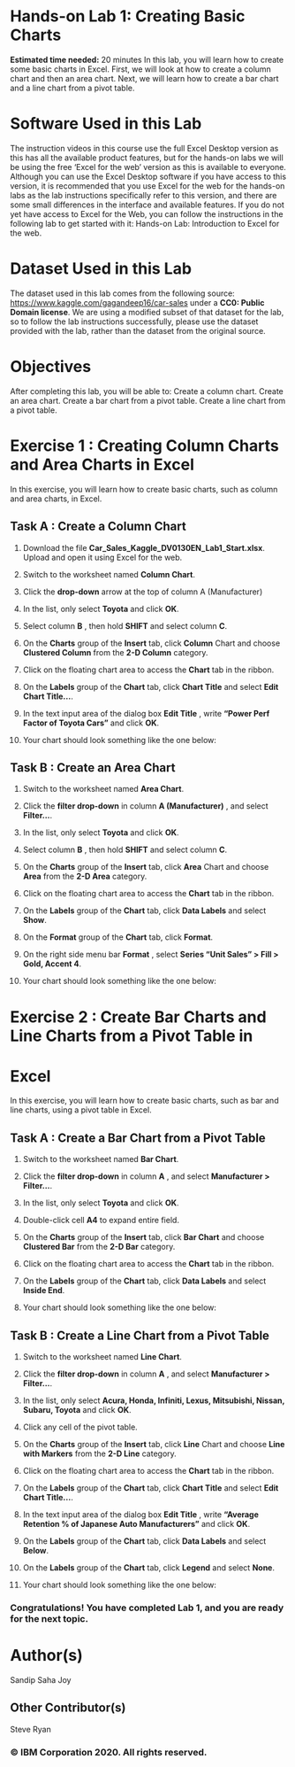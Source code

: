 # Hands-on Lab 1: Creating Basic Charts

**Estimated time needed:** 20 minutes
In this lab, you will learn how to create some basic charts in Excel. First, we will look at how to create a column chart and then an area chart. Next, we
will learn how to create a bar chart and a line chart from a pivot table.

# Software Used in this Lab

The instruction videos in this course use the full Excel Desktop version as this has all the available product features, but for the hands-on labs we will
be using the free ‘Excel for the web’ version as this is available to everyone.
Although you can use the Excel Desktop software if you have access to this version, it is recommended that you use Excel for the web for the hands-on
labs as the lab instructions specifically refer to this version, and there are some small differences in the interface and available features. If you do not
yet have access to Excel for the Web, you can follow the instructions in the following lab to get started with it: Hands-on Lab: Introduction to Excel for
the web.

# Dataset Used in this Lab

The dataset used in this lab comes from the following source: https://www.kaggle.com/gagandeep16/car-sales under a **CC0: Public Domain license**.
We are using a modified subset of that dataset for the lab, so to follow the lab instructions successfully, please use the dataset provided with the lab,
rather than the dataset from the original source.

# Objectives

After completing this lab, you will be able to:
Create a column chart.
Create an area chart.
Create a bar chart from a pivot table.
Create a line chart from a pivot table.

# Exercise 1 : Creating Column Charts and Area Charts in Excel

In this exercise, you will learn how to create basic charts, such as column and area charts, in Excel.

## Task A : Create a Column Chart

1. Download the file **Car_Sales_Kaggle_DV0130EN_Lab1_Start.xlsx**. Upload and open it using Excel for the web.
2. Switch to the worksheet named **Column Chart**.
3. Click the **drop-down** arrow at the top of column A (Manufacturer)
4. In the list, only select **Toyota** and click **OK**.


5. Select column **B** , then hold **SHIFT** and select column **C**.
6. On the **Charts** group of the **Insert** tab, click **Column** Chart and choose **Clustered Column** from the **2-D Column** category.


7. Click on the floating chart area to access the **Chart** tab in the ribbon.
8. On the **Labels** group of the **Chart** tab, click **Chart Title** and select **Edit Chart Title...**.
9. In the text input area of the dialog box **Edit Title** , write **“Power Perf Factor of Toyota Cars”** and click **OK**.
10. Your chart should look something like the one below:


## Task B : Create an Area Chart

1. Switch to the worksheet named **Area Chart**.
2. Click the **filter drop-down** in column **A (Manufacturer)** , and select **Filter...**.
3. In the list, only select **Toyota** and click **OK**.
4. Select column **B** , then hold **SHIFT** and select column **C**.
5. On the **Charts** group of the **Insert** tab, click **Area** Chart and choose **Area** from the **2-D Area** category.
6. Click on the floating chart area to access the **Chart** tab in the ribbon.
7. On the **Labels** group of the **Chart** tab, click **Data Labels** and select **Show**.
8. On the **Format** group of the **Chart** tab, click **Format**.
9. On the right side menu bar **Format** , select **Series “Unit Sales” > Fill > Gold, Accent 4**.


10. Your chart should look something like the one below:

# Exercise 2 : Create Bar Charts and Line Charts from a Pivot Table in

# Excel

In this exercise, you will learn how to create basic charts, such as bar and line charts, using a pivot table in Excel.

## Task A : Create a Bar Chart from a Pivot Table

1. Switch to the worksheet named **Bar Chart**.
2. Click the **filter drop-down** in column **A** , and select **Manufacturer > Filter...**.


3. In the list, only select **Toyota** and click **OK**.
4. Double-click cell **A4** to expand entire field.
5. On the **Charts** group of the **Insert** tab, click **Bar Chart** and choose **Clustered Bar** from the **2-D Bar** category.
6. Click on the floating chart area to access the **Chart** tab in the ribbon.
7. On the **Labels** group of the **Chart** tab, click **Data Labels** and select **Inside End**.
8. Your chart should look something like the one below:

## Task B : Create a Line Chart from a Pivot Table

1. Switch to the worksheet named **Line Chart**.
2. Click the **filter drop-down** in column **A** , and select **Manufacturer > Filter...**.
3. In the list, only select **Acura, Honda, Infiniti, Lexus, Mitsubishi, Nissan, Subaru, Toyota** and click **OK**.
4. Click any cell of the pivot table.
5. On the **Charts** group of the **Insert** tab, click **Line** Chart and choose **Line with Markers** from the **2-D Line** category.
6. Click on the floating chart area to access the **Chart** tab in the ribbon.
7. On the **Labels** group of the **Chart** tab, click **Chart Title** and select **Edit Chart Title...**.


8. In the text input area of the dialog box **Edit Title** , write **“Average Retention % of Japanese Auto Manufacturers”** and click **OK**.
9. On the **Labels** group of the **Chart** tab, click **Data Labels** and select **Below**.
10. On the **Labels** group of the **Chart** tab, click **Legend** and select **None**.
11. Your chart should look something like the one below:

### Congratulations! You have completed Lab 1, and you are ready for the next topic.

# Author(s)

Sandip Saha Joy

## Other Contributor(s)

Steve Ryan

### © IBM Corporation 2020. All rights reserved.



